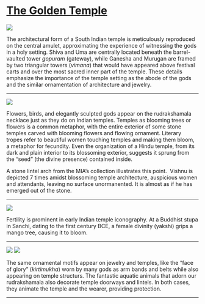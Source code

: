 # [The Golden Temple](http://artsmia.github.io/griot/#/stories/578)

![](http://cdn.dx.artsmia.org/thumbs/tn_mia_29516a.jpg)

The architectural form of a South Indian temple is meticulously reproduced on the central amulet, approximating the experience of witnessing the gods in a holy setting. Shiva and Uma are centrally located beneath the barrel-vaulted tower *gopuram* (gateway), while Ganesha and Murugan are framed by two triangular towers (*vimana*) that would have appeared above festival carts and over the most sacred inner part of the temple. These details emphasize the importance of the temple setting as the abode of the gods and the similar ornamentation of architecture and jewelry. 

---

![](http://cdn.dx.artsmia.org/thumbs/tn_null.jpg)

Flowers, birds, and elegantly sculpted gods appear on the rudrakshamala necklace just as they do on Indian temples. Temples as blooming trees or flowers is a common metaphor, with the entire exterior of some stone temples carved with blooming flowers and flowing ornament. Literary tropes refer to beautiful women touching temples and making them bloom, a metaphor for fecundity. Even the organization of a Hindu temple, from its dark and plain interior to its blossoming exterior, suggests it sprung from the “seed” (the divine presence) contained inside.  

A stone lintel arch from the MIA’s collection illustrates this point.  Vishnu is depicted 7 times amidst blossoming temple architecture, auspicious women and attendants, leaving no surface unormanented. It is almost as if he has emerged out of the stone.

---

![](http://cdn.dx.artsmia.org/thumbs/tn_2014_TDX_MIAArtStories_087.jpg)

Fertility is prominent in early Indian temple iconography. At a Buddhist stupa in Sanchi, dating to the first century BCE, a female divinity (yakshi) grips a mango tree, causing it to bloom.

---

![](http://cdn.dx.artsmia.org/thumbs/tn_mia_6007444.jpg)
![](http://cdn.dx.artsmia.org/thumbs/tn_2014_TDX_MIAArtStories_180.jpg)

The same ornamental motifs appear on jewelry and temples, like the “face of glory” (*kirtimukha*) worn by many gods as arm bands and belts while also appearing on temple structurs. The fantastic aquatic animals that adorn our rudrakshamala also decorate temple doorways and lintels. In both cases, they animate the temple and the wearer, providing protection.  

---
